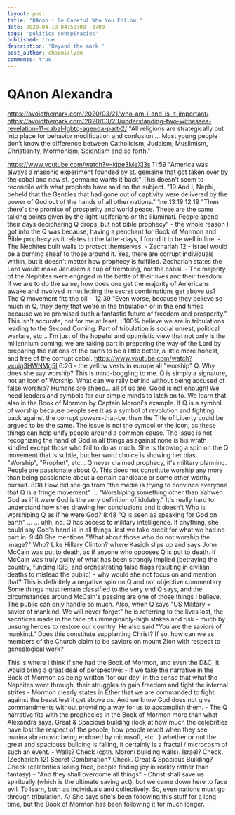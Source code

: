 ```yaml
---
layout: post
title: "QAnon - Be Careful Who You Follow."
date: 2020-04-18 04:50:00 -0700
tags: 'politics conspiracies'
published: true
description: 'Beyond the mark.'
post_author: chasmiclysm
comments: true
---
```


# QAnon Alexandra

https://avoidthemark.com/2020/03/21/who-am-i-and-is-it-important/
https://avoidthemark.com/2020/03/23/understanding-two-witnesses-revelation-11-cabal-lgbtq-agenda-part-2/
"All religions are strategically put into place for behavior modification and confusion ... Most young people don’t know the difference between Catholicism, Judaism, Muslimism, Christianity, Mormonism, Scientism and so forth."

https://www.youtube.com/watch?v=kjpe3MeXj3s
	11:59 "America was always a masonic experiment founded by st. gemaine that got taken over by the cabal and now st. germaine wants it back" This doesn't seem to reconcile with what prophets have said on the subject.
		"19 And I, Nephi, beheld that the Gentiles that had gone out of captivity were delivered by the power of God out of the hands of all other nations." 1ne 13:19
	12:19 "Then there's the promise of prosperity and world peace. These are the same talking points given by the light luciferians or the illuminati. People spend their days deciphering Q drops, but not bible prophecy" - the whole reason I got into the Q was because, having a penchant for Book of Mormon and Bible prophecy as it relates to the latter-days, I found it to be well in line.
		- The Nephites built walls to protect themselves.
		- Zechariah 12 - Israel would be a burning sheaf to those around it. Yes, there are corrupt individuals within, but it doesn't matter how prophecy is fulfilled. Zechariah states the Lord would make Jeruslem a cup of trembling, not the cabal.
		- The majority of the Nephites were engaged in the battle of their lives and their freedom. If we are to do the same, how does one get the majority of Americans awake and involved in not letting the secret combinations get above us? The Q movement fits the bill
		- 
	12:39 "Even worse, because they believe so much in Q, they deny that we're in the tribulation or in the end times because we're promised such a fantastic future of freedom and prosperity." This isn't accurate, not for me at least. I 100% believe we are in tribulations leading to the Second Coming. Part of tribulation is social unrest, political warfare, etc... I'm just of the hopeful and optimistic view that not only is the millennium coming, we are taking part in preparing the way of the Lord by preparing the nations of the earth to be a little better, a little more honest, and free of the corrupt cabal.
https://www.youtube.com/watch?v=uig3HWNMg5I
	6:26 - the yellow vests in europe all "worship" Q. Why does she say worship? This is mind-boggling to me. Q is simply a signature, not an Icon of Worship. What can we rally behind without being accused of false worship? Humans are sheep... all of us are. Good is not enough! We need leaders and symbols for our simple minds to latch on to. We learn that also in the Book of Mormon by Captain Moroni's example. If Q is a symbol of worship because people see it as a symbol of revolution and fighting back against the corrupt powers-that-be, then the Title of Liberty could be argued to be the same. The issue is not the symbol or the icon, as these things can help unify people around a common cause. The issue is not recognizing the hand of God in all things as against none is his wrath kindled except those who fail to do as much.
	She is throwing a spin on the Q movement that is subtle, but her word choice is showing her bias. "Worship", "Prophet", etc... Q never claimed prophecy, it's military planning. People are passionate about Q. This does not constitute worship any more than being passionate about a certain candidate or some other worthy pursuit.
	8:18 How did she go from "the media is trying to convince everyone that Q is a fringe movement" ... "Worshiping something other than Yahweh God as if it were God is the very definition of idolatry." It's really hard to understand how shes drawing her conclusions and it doesn't Who is worshiping Q as if he were God?
	8:48 "Q is seen as speaking for God on earth" ... ... uhh, no. Q has access to military intelligence. If anything, she could say God's hand is in all things, lest we take credit for what we had no part in.
	9:40 She mentions "What about those who do not worship the image?" Who? Like Hillary Clinton? where Kasich slips up and says John McCain was put to death, as if anyone who opposes Q is put to death. If McCain was truly guilty of what has been strongly implied (betraying the country, funding ISIS, and orchestrating false flags resulting in civilian deaths to mislead the public) - why would she not focus on and mention that? This is definitely a negative spin on Q and not objective commentary. Some things must remain classified to the very end Q says, and the circumstances around McCain's passing are one of those things I believe. The public can only handle so much.
	Also, when Q says "US Military = savior of mankind. We will never forget" he is referring to the lives lost, the sacrifices made in the face of unimaginably-high stakes and risk - much by unsung heroes to restore our country.
	He also said "You are the saviors of mankind." Does this constitute supplanting Christ? If so, how can we as members of the Church claim to be saviors on mount Zion with respect to genealogical work?

This is where I think if she had the Book of Mormon, and even the D&C, it would bring a great deal of perspective:
	- If we take the narrative in the Book of Mormon as being written 'for our day' in the sense that what the Nephites went through, their struggles to gain freedom and fight the internal strifes
	- Mormon clearly states in Ether that we are commanded to fight against the beast lest it get above us. And we know God does not give commandments without providing a way for us to accomplish them.
	- The Q narrative fits with the prophecies in the Book of Mormon more than what Alexandra says. Great & Spacious building (look at how much the celebrities have lost the respect of the people, how people revolt when they see marina abramovic being endored by microsoft, etc...) whether or not the great and spaciouss building is falling, it certainly is a fractal / microcosm of such an event.
	- Walls? Check (cptn. Moroni building walls). Israel? Check. (Zechariah 12) Secret Combination? Check. Great & Spacious Building? Check (celebrities losing face, people finding joy in reality rather than fantasy)
	- "And they shall overcome all things" - Christ shall save us spiritually (which is the ultimate saving act), but we came down here to face evil. To learn, both as individuals and collectively. So, even nations must go through tribulation.
	A) She says she's been following this stuff for a long time, but the Book of Mormon has been following it for much longer.